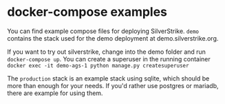 # docker-compose examples

You can find example compose files for deploying SilverStrike. `demo` contains the stack used for the demo deployment at demo.silverstrike.org.

If you want to try out silverstrike, change into the demo folder and run `docker-compose up`.
You can create a superuser in the running container `docker exec -it demo-ags-1 python manage.py createsuperuser`

The `production` stack is an example stack using sqlite, which should be more than enough for your needs.
If you'd rather use postgres or mariadb, there are example for using them.
